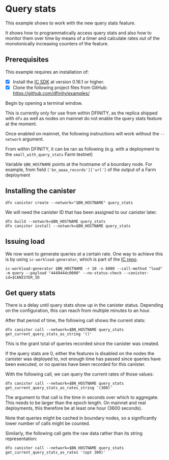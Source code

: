 # Query stats

This example shows to work with the new query stats feature.

It shows how to programmatically access query stats and also how to monitor them over time by means of a timer and calculate rates out of the monotonically increasing counters of the feature.

## Prerequisites
This example requires an installation of:

- [x] Install the [IC SDK](https://internetcomputer.org/docs/current/developer-docs/getting-started/install/) at version 0.16.1 or higher.
- [x] Clone the following project files from GitHub: https://github.com/dfinity/examples/

Begin by opening a terminal window.

This is currently only for use from within DFINITY, as the replica shipped with `dfx` as well as nodes on mainnet do not enable the query stats feature at the moment.

Once enabled on mainnet, the following instructions will work without the `--network` argument.

From within DFINITY, it can be ran as following (e.g. with a deployment to the `small_with_query_stats` Farm testnet)

Variable `$BN_HOSTNAME` points at the hostname of a boundary node. For example, from field `['bn_aaaa_records']['url']` of the output of a Farm deployment

## Installing the canister

```
dfx canister create --network="$BN_HOSTNAME" query_stats
```

We will need the canister ID that has been assigned to our canister later.

```
dfx build --network=$BN_HOSTNAME query_stats
dfx canister install --network=$BN_HOSTNAME query_stats
```

## Issuing load

We now want to generate queries at a certain rate. One way to achieve this is by using `ic-workload-generator`, which is part of the [IC repo](https://github.com/dfinity/ic/tree/master/rs/workload_generator).


```
ic-workload-generator $BN_HOSTNAME -r 10 -n 6000 --call-method "load" -m query --payload "4449444c0000" --no-status-check --canister-id=$CANISTER_ID
```


## Get query stats

There is a delay until query stats show up in the canister status. Depending on the configuration, this
can reach from multiple minutes to an hour.

After that period of time, the following call shows the current stats:
```
dfx canister call --network=$BN_HOSTNAME query_stats get_current_query_stats_as_string '()'
```

This is the grant total of queries recorded since the canister was created.

If the query stats are 0, either the features is disabled on the nodes the canister was deployed to,
not enough time has passed since queries have been executed, or no queries have been recorded for this canister.

With the following call, we can query the current rates of those values:

```
dfx canister call --network=$BN_HOSTNAME query_stats get_current_query_stats_as_rates_string '(300)'
```

The argument to that call is the time in seconds over which to aggregate. This needs to be larger than the epoch length. On mainnet and real deployments, this therefore be at least one hour (3600 seconds).

Note that queries might be cached in boundary nodes, so a significantly lower number of calls might be
counted.

Similarly, the following call gets the raw data rather than its string representation:

```
dfx canister call --network=$BN_HOSTNAME query_stats get_current_query_stats_as_rates '(opt 300)'
```


